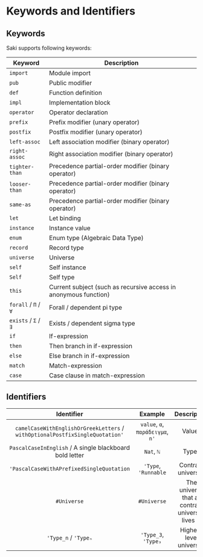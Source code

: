 # Keywords and Identifiers

## Keywords

Saki supports following keywords:

| Keyword              | Description                                                      |
|----------------------|------------------------------------------------------------------|
| `import`             | Module import                                                    |
| `pub`                | Public modifier                                                  |
| `def`                | Function definition                                              |
| `impl`               | Implementation block                                             |
| `operator`           | Operator declaration                                             |
| `prefix`             | Prefix modifier (unary operator)                                 |
| `postfix`            | Postfix modifier (unary operator)                                |
| `left-assoc`         | Left association modifier (binary operator)                      |
| `right-assoc`        | Right association modifier (binary operator)                     |
| `tighter-than`       | Precedence partial-order modifier (binary operator)              |
| `looser-than`        | Precedence partial-order modifier (binary operator)              |
| `same-as`            | Precedence partial-order modifier (binary operator)              |
| `let`                | Let binding                                                      |
| `instance`           | Instance value                                                   |
| `enum`               | Enum type (Algebraic Data Type)                                  |
| `record`             | Record type                                                      |
| `universe`           | Universe                                                         |
| `self`               | Self instance                                                    |
| `Self`               | Self type                                                        |
| `this`               | Current subject (such as recursive access in anonymous function) |
| `forall` / `Π` / `∀` | Forall / dependent pi type                                       |
| `exists` / `Σ` / `∃` | Exists / dependent sigma type                                    |
| `if`                 | If-expression                                                    |
| `then`               | Then branch in if-expression                                     |
| `else`               | Else branch in if-expression                                     |
| `match`              | Match-expression                                                 |
| `case`               | Case clause in match-expression                                  |

## Identifiers

|                                  Identifier                                  |             Example              |                    Description                    |
|:----------------------------------------------------------------------------:|:--------------------------------:|:-------------------------------------------------:|
| `camelCaseWithEnglishOrGreekLetters` / `withOptionalPostfixSingleQuotation'` | `value`, `α`, `παράδειγμα`, `n'` |                      Values                       |
|           `PascalCaseInEnglish` / A single blackboard bold letter            |            `Nat`, `ℕ`            |                       Types                       |
|                  `'PascalCaseWithAPrefixedSingleQuotation`                   |       `'Type`, `'Runnable`       |                Contract universes                 |
|                                 `#Universe`                                  |           `#Universe`            | The universe that all contract universes lives in |
|                             `'Type_n` / `'Typeₙ`                             |       `'Type_3`, `'Type₃`        |              Higher-level universes               |